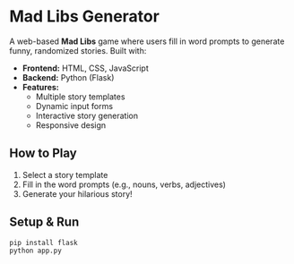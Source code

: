 # **Mad Libs Generator**  

A web-based **Mad Libs** game where users fill in word prompts to generate funny, randomized stories. Built with:  

- **Frontend:** HTML, CSS, JavaScript  
- **Backend:** Python (Flask)  
- **Features:**  
  - Multiple story templates  
  - Dynamic input forms  
  - Interactive story generation  
  - Responsive design  

## **How to Play**  
1. Select a story template  
2. Fill in the word prompts (e.g., nouns, verbs, adjectives)  
3. Generate your hilarious story!  

## **Setup & Run**  
```bash
pip install flask
python app.py